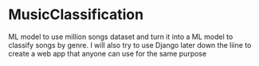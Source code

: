 # MusicClassification
ML model to use million songs dataset and turn it into a ML model to classify songs by genre. I will also try to use Django later down the liine to create a web app that anyone can use for the same purpose 

